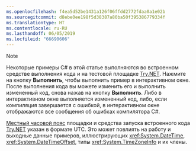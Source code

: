 ```yaml
---
ms.openlocfilehash: f4ea5d52be1431a126f06ffdd2772fdaa0a1e02b
ms.sourcegitcommit: d8ebe0ee198f5d38387a80ba50f395386779334f
ms.translationtype: HT
ms.contentlocale: ru-RU
ms.lasthandoff: 06/05/2019
ms.locfileid: "66690606"
---
```


> [!NOTE]
> Некоторые примеры C# в этой статье выполняются во встроенном средстве выполнения кода и на тестовой площадке [Try.NET](https://dotnet.microsoft.com/platform/try-dotnet). Нажмите на кнопку **Выполнить**, чтобы выполнить пример в интерактивном окне. После выполнения кода вы можете изменить его и выполнить измененный код, снова нажав на кнопку **Выполнить**. Либо в интерактивном окне выполняется измененный код, либо, если компиляция завершается с ошибкой, в интерактивном окне отображаются все сообщения об ошибках компилятора C#. 
>  
> [Местный часовой пояс](xref:System.TimeZoneInfo.Local) площадки и средства запуска встроенного кода [Try.NET](https://dotnet.microsoft.com/platform/try-dotnet) указан в формате UTC. Это может повлиять на работу и выходные данные примеров, иллюстрирующих <xref:System.DateTime>, <xref:System.DateTimeOffset>, типы <xref:System.TimeZoneInfo> и их члены.
